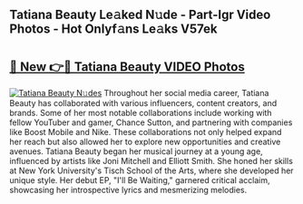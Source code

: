 ## Tatiana Beauty Le𝚊ked N𝚞de - Part-Igr Video Photos - Hot Onlyf𝚊ns Le𝚊ks V57ek

# <h2><a href="http://ab29567.deff.icu/?id=Tatiana+Beauty">🔗 New 👉🔴 Tatiana Beauty VIDEO Photos</a></h2>

[![Tatiana Beauty N𝚞des](https://i.imgur.com/rIISA9y.gif)](http://ab29567.deff.icu/?id=Tatiana+Beauty)
Throughout her social media career, Tatiana Beauty has collaborated with various influencers, content creators, and brands. Some of her most notable collaborations include working with fellow YouTuber and gamer, Chance Sutton, and partnering with companies like Boost Mobile and Nike. These collaborations not only helped expand her reach but also allowed her to explore new opportunities and creative avenues. Tatiana Beauty began her musical journey at a young age, influenced by artists like Joni Mitchell and Elliott Smith. She honed her skills at New York University's Tisch School of the Arts, where she developed her unique style. Her debut EP, "I'll Be Waiting," garnered critical acclaim, showcasing her introspective lyrics and mesmerizing melodies.
